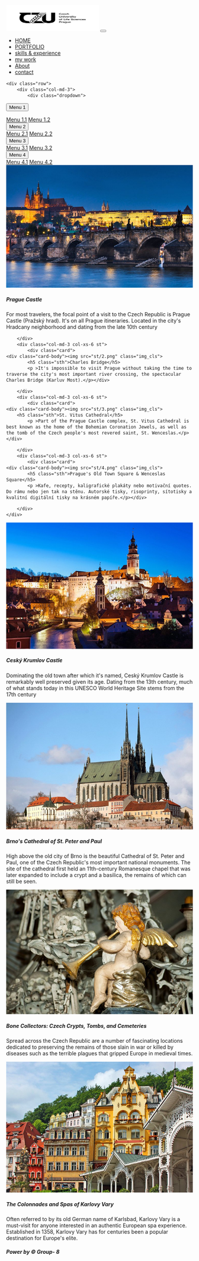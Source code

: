 <!DOCTYPE html>
<html lang="en">
<head>
  <title>Group- 8</title>
  <meta charset="utf-8">
  <meta name="viewport" content="width=device-width, initial-scale=1">
  <link rel="stylesheet" href="https://cdn.jsdelivr.net/npm/bootstrap@4.6.1/dist/css/bootstrap.min.css">
  <script src="https://cdn.jsdelivr.net/npm/jquery@3.6.0/dist/jquery.slim.min.js"></script>
  <script src="https://cdn.jsdelivr.net/npm/popper.js@1.16.1/dist/umd/popper.min.js"></script>
  <script src="https://cdn.jsdelivr.net/npm/bootstrap@4.6.1/dist/js/bootstrap.bundle.min.js"></script>
  <link rel="stylesheet" type="text/css" href="style.css">
</head>
<body>

<nav class="navbar navbar-expand-md bg-dark navbar-dark sticky-top">
<a class="navbar-brand" href="index.php"><img src="logo.png" alt=""  width="250px" height="70px" /></a>
  <button class="navbar-toggler" type="button" data-toggle="collapse" data-target="#navbarResponsive">
    <span class="navbar-toggler-icon"></span>
  </button>
<div class=" collapse navbar-collapse text-white" id="navbarResponsive">
<ul class="navbar-nav  nav-tabs text-white ml-auto">
   <li class="nav-item  active">
      <a class="nav-link text-white" href="index.php">HOME</a>
    </li>
    <li class="nav-item ">
      <a class="nav-link text-white"href="#portfolio">PORTFOLIO</a>
    </li>
    <li class="nav-item">
      <a class="nav-link text-white" href="#skills&experience">skills & experience</a>
    </li>
	 <li class="nav-item">
      <a class="nav-link text-white" href="#mywork">my work</a>
    </li>
	<li class="nav-item">
      <a class="nav-link text-white" href="#about">About</a>
    </li>
	<li class="nav-item">
      <a class="nav-link text-white" href="#con">contact</a>
    </li>
  </ul>
   </div>
 </div>
 </nav>
<div class="container-fluid pt-30 hide_mob">
	
	<div class="row">
		<div class="col-md-3">
			<div class="dropdown">
  <button class="dropbtn">Menu 1</button>
  <div class="dropdown-content">
  <a href="#">Menu 1.1</a>
  <a href="#">Menu 1.2</a>
  
  </div>
</div>
		</div>
			<div class="col-md-3">
			<div class="dropdown">
  <button class="dropbtn">Menu 2</button>
  <div class="dropdown-content">
 <a href="#">Menu 2.1</a>
  <a href="#">Menu 2.2</a>
 
  </div>
</div>
		</div>
			<div class="col-md-3">
			<div class="dropdown">
  <button class="dropbtn">Menu 3</button>
  <div class="dropdown-content">
  <a href="#">Menu 3.1</a>
  <a href="#">Menu 3.2</a>

  </div>
</div>
		</div>
			<div class="col-md-3">
			<div class="dropdown">
  <button class="dropbtn">Menu 4</button>
  <div class="dropdown-content">
  <a href="#">Menu 4.1</a>
  <a href="#">Menu 4.2</a>
  
  </div>
</div>
		</div>
	</div>

</div>
<div class="container-fluid pt-30">
	<div class="row">
		<div class="col-md-3 col-xs-6 st">
			<div class="card">
    <div class="card-body"><img src="st/1.png" class="img_cls">
    			<h5 class="sth">Prague Castle</h5>
			<p >For most travelers, the focal point of a visit to the Czech Republic is Prague Castle (Pražský hrad). It's on all Prague itineraries. Located in the city's Hradcany neighborhood and dating from the late 10th century</p></div>
  </div>
			
		</div>	
		<div class="col-md-3 col-xs-6 st">
			<div class="card">
    <div class="card-body"><img src="st/2.png" class="img_cls">
    		<h5 class="sth">Charles Bridge</h5>
			<p >It's impossible to visit Prague without taking the time to traverse the city's most important river crossing, the spectacular Charles Bridge (Karluv Most).</p></div>
  </div>
			
		</div>	
		<div class="col-md-3 col-xs-6 st">
			<div class="card">
    <div class="card-body"><img src="st/3.png" class="img_cls">
   		<h5 class="sth">St. Vitus Cathedral</h5>
			<p >Part of the Prague Castle complex, St. Vitus Cathedral is best known as the home of the Bohemian Coronation Jewels, as well as the tomb of the Czech people's most revered saint, St. Wenceslas.</p></div>
  </div>
			
		</div>
		<div class="col-md-3 col-xs-6 st">
			<div class="card">
    <div class="card-body"><img src="st/4.png" class="img_cls">
    		<h5 class="sth">Prague's Old Town Square & Wenceslas Square</h5>
			<p >Kafe, recepty, kaligrafické plakáty nebo motivační quotes. Do rámu nebo jen tak na stěnu. Autorské tisky, risoprinty, sítotisky a kvalitní digitální tisky na krásném papíře.</p></div>
  </div>
			
		</div>
	</div>
</div>
		<div class="container-fluid pt-30 pb-30">
	<div class="row">
		<div class="col-md-3 col-xs-6 st">
			<div class="card">
    <div class="card-body">
			<img src="st/5.png" class="img_cls">
			<h5 class="sth">Ceský Krumlov Castle</h5>
			<p >Dominating the old town after which it's named, Ceský Krumlov Castle is remarkably well preserved given its age. Dating from the 13th century, much of what stands today in this UNESCO World Heritage Site stems from the 17th century</p>
		</div>
	</div>
		</div>
		<div class="col-md-3 col-xs-6 st">
					<div class="card">
    <div class="card-body">
			<img src="st/6.png" class="img_cls">
					<h5 class="sth">Brno's Cathedral of St. Peter and Paul</h5>
			<p >High above the old city of Brno is the beautiful Cathedral of St. Peter and Paul, one of the Czech Republic's most important national monuments. The site of the cathedral first held an 11th-century Romanesque chapel that was later expanded to include a crypt and a basilica, the remains of which can still be seen.</p>
		</div>
	</div>
		</div>	
		<div class="col-md-3 col-xs-6 st">
					<div class="card">
    <div class="card-body">
			<img src="st/7.png" class="img_cls">
					<h5 class="sth">Bone Collectors: Czech Crypts, Tombs, and Cemeteries</h5>
			<p >Spread across the Czech Republic are a number of fascinating locations dedicated to preserving the remains of those slain in war or killed by diseases such as the terrible plagues that gripped Europe in medieval times.</p>
		</div>
	</div>
		</div>	
		<div class="col-md-3 col-xs-6 st">
					<div class="card">
    <div class="card-body">
			<img src="st/8.png" class="img_cls">
					<h5 class="sth">The Colonnades and Spas of Karlovy Vary</h5>
			<p >Often referred to by its old German name of Karlsbad, Karlovy Vary is a must-visit for anyone interested in an authentic European spa experience. Established in 1358, Karlovy Vary has for centuries been a popular destination for Europe's elite.</p>
		</div>
	</div>
		</div>	
</div>
</div>
<footer>
	 <div class="text-center text-white"> <h5>Power by &#169; Group- 8</h5></div>
</footer>
</body>

</html>
<script type="text/javascript">
	
function myFunction() {
  var x = document.getElementById("myTopnav");
  if (x.className === "topnav") {
    x.className += " responsive";
  } else {
    x.className = "topnav";
  }
}
</script>
